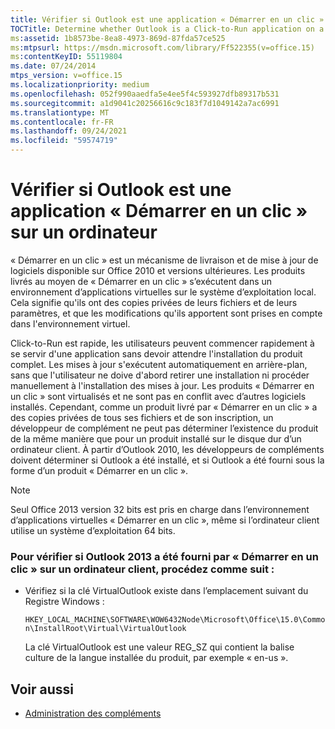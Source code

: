 ```yaml
---
title: Vérifier si Outlook est une application « Démarrer en un clic » sur un ordinateur
TOCTitle: Determine whether Outlook is a Click-to-Run application on a computer
ms:assetid: 1b8573be-8ea8-4973-869d-87fda57ce525
ms:mtpsurl: https://msdn.microsoft.com/library/Ff522355(v=office.15)
ms:contentKeyID: 55119804
ms.date: 07/24/2014
mtps_version: v=office.15
ms.localizationpriority: medium
ms.openlocfilehash: 052f990aaedfa5e4ee5f4c593927dfb89317b531
ms.sourcegitcommit: a1d9041c20256616c9c183f7d1049142a7ac6991
ms.translationtype: MT
ms.contentlocale: fr-FR
ms.lasthandoff: 09/24/2021
ms.locfileid: "59574719"
---
```

# <a name="determine-whether-outlook-is-a-click-to-run-application-on-a-computer"></a>Vérifier si Outlook est une application « Démarrer en un clic » sur un ordinateur

« Démarrer en un clic » est un mécanisme de livraison et de mise à jour de logiciels disponible sur Office 2010 et versions ultérieures. Les produits livrés au moyen de « Démarrer en un clic » s’exécutent dans un environnement d’applications virtuelles sur le système d’exploitation local. Cela signifie qu'ils ont des copies privées de leurs fichiers et de leurs paramètres, et que les modifications qu'ils apportent sont prises en compte dans l'environnement virtuel.

Click-to-Run est rapide, les utilisateurs peuvent commencer rapidement à se servir d'une application sans devoir attendre l'installation du produit complet. Les mises à jour s'exécutent automatiquement en arrière-plan, sans que l'utilisateur ne doive d'abord retirer une installation ni procéder manuellement à l'installation des mises à jour. Les produits « Démarrer en un clic » sont virtualisés et ne sont pas en conflit avec d’autres logiciels installés. Cependant, comme un produit livré par « Démarrer en un clic » a des copies privées de tous ses fichiers et de son inscription, un développeur de complément ne peut pas déterminer l’existence du produit de la même manière que pour un produit installé sur le disque dur d’un ordinateur client. À partir d’Outlook 2010, les développeurs de compléments doivent déterminer si Outlook a été installé, et si Outlook a été fourni sous la forme d’un produit « Démarrer en un clic ».


> [!NOTE]
> Seul Office 2013 version 32 bits est pris en charge dans l’environnement d’applications virtuelles « Démarrer en un clic », même si l’ordinateur client utilise un système d’exploitation 64 bits.



### <a name="to-check-whether-outlook-2013-was-delivered-by-click-to-run-on-a-client-computer"></a>Pour vérifier si Outlook 2013 a été fourni par « Démarrer en un clic » sur un ordinateur client, procédez comme suit :

- Vérifiez si la clé VirtualOutlook existe dans l’emplacement suivant du Registre Windows :
    
  `HKEY_LOCAL_MACHINE\SOFTWARE\WOW6432Node\Microsoft\Office\15.0\Common\InstallRoot\Virtual\VirtualOutlook`
    
  La clé VirtualOutlook est une valeur REG\_SZ qui contient la balise culture de la langue installée du produit, par exemple « en-us ».

## <a name="see-also"></a>Voir aussi

- [Administration des compléments](add-in-administration.md)

